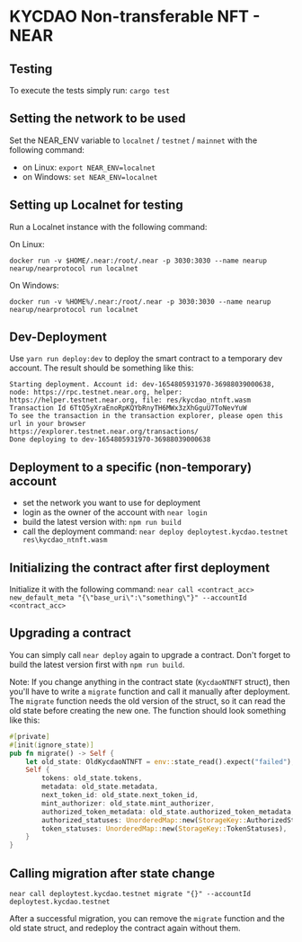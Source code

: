 # KYCDAO Non-transferable NFT - NEAR

## Testing
To execute the tests simply run: 
`cargo test`

## Setting the network to be used
Set the NEAR_ENV variable to `localnet` / `testnet` / `mainnet` with the following command:
- on Linux: `export NEAR_ENV=localnet`
- on Windows: `set NEAR_ENV=localnet`

## Setting up Localnet for testing
Run a Localnet instance with the following command:

On Linux:
    
`docker run -v $HOME/.near:/root/.near -p 3030:3030 --name nearup nearup/nearprotocol run localnet`

On Windows:
    
`docker run -v %HOME%/.near:/root/.near -p 3030:3030 --name nearup nearup/nearprotocol run localnet`

## Dev-Deployment
Use `yarn run deploy:dev` to deploy the smart contract to a temporary dev account. The result should be something like this:
```
Starting deployment. Account id: dev-1654805931970-36988039000638, node: https://rpc.testnet.near.org, helper: https://helper.testnet.near.org, file: res/kycdao_ntnft.wasm
Transaction Id 6TtQ5yXraEnoRpKQYbRnyTH6MWx3zXhGguU7ToNevYuW
To see the transaction in the transaction explorer, please open this url in your browser
https://explorer.testnet.near.org/transactions/
Done deploying to dev-1654805931970-36988039000638
```

## Deployment to a specific (non-temporary) account
  - set the network you want to use for deployment
  - login as the owner of the account with `near login`
  - build the latest version with: `npm run build`
  - call the deployment command: `near deploy deploytest.kycdao.testnet res\kycdao_ntnft.wasm`

## Initializing the contract after first deployment
Initialize it with the following command:
`near call <contract_acc> new_default_meta "{\"base_uri\":\"something\"}" --accountId <contract_acc>`

## Upgrading a contract
You can simply call `near deploy` again to upgrade a contract. Don't forget to build the latest version first with `npm run build`.

Note: If you change anything in the contract state (`KycdaoNTNFT` struct), then you'll have to write a `migrate` function and call it manually after deployment.
The `migrate` function needs the old version of the struct, so it can read the old state before creating the new one. The function should look something like this:
```rust
#[private]
#[init(ignore_state)]
pub fn migrate() -> Self {
    let old_state: OldKycdaoNTNFT = env::state_read().expect("failed");
    Self {
        tokens: old_state.tokens,
        metadata: old_state.metadata,
        next_token_id: old_state.next_token_id,
        mint_authorizer: old_state.mint_authorizer,
        authorized_token_metadata: old_state.authorized_token_metadata,
        authorized_statuses: UnorderedMap::new(StorageKey::AuthorizedStatuses),
        token_statuses: UnorderedMap::new(StorageKey::TokenStatuses),
    }
}
```

## Calling migration after state change
`near call deploytest.kycdao.testnet migrate "{}" --accountId deploytest.kycdao.testnet`

After a successful migration, you can remove the `migrate` function and the old state struct, and redeploy the contract again without them.
